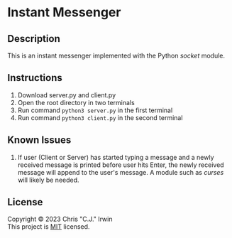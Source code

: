 # Instant Messenger
## Description
This is an instant messenger implemented with the Python *socket* module.
## Instructions
1. Download server.py and client.py
2. Open the root directory in two terminals
3. Run command `python3 server.py` in the first terminal
4. Run command `python3 client.py` in the second terminal
## Known Issues
1. If user (Client or Server) has started typing a message and a newly received message is printed before user hits Enter, the newly received message will append to the user's message. A module such as *curses* will likely be needed.
## License
Copyright &copy; 2023 Chris "C.J." Irwin<br>
This project is [MIT](LICENSE) licensed.
